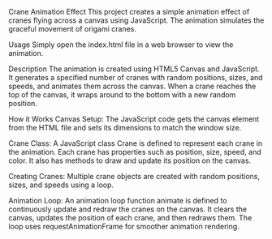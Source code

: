 Crane Animation Effect
This project creates a simple animation effect of cranes flying across a canvas using JavaScript. The animation simulates the graceful movement of origami cranes.

Usage
Simply open the index.html file in a web browser to view the animation.

Description
The animation is created using HTML5 Canvas and JavaScript. It generates a specified number of cranes with random positions, sizes, and speeds, and animates them across the canvas. When a crane reaches the top of the canvas, it wraps around to the bottom with a new random position.

How it Works
Canvas Setup: The JavaScript code gets the canvas element from the HTML file and sets its dimensions to match the window size.

Crane Class: A JavaScript class Crane is defined to represent each crane in the animation. Each crane has properties such as position, size, speed, and color. It also has methods to draw and update its position on the canvas.

Creating Cranes: Multiple crane objects are created with random positions, sizes, and speeds using a loop.

Animation Loop: An animation loop function animate is defined to continuously update and redraw the cranes on the canvas. It clears the canvas, updates the position of each crane, and then redraws them. The loop uses requestAnimationFrame for smoother animation rendering.